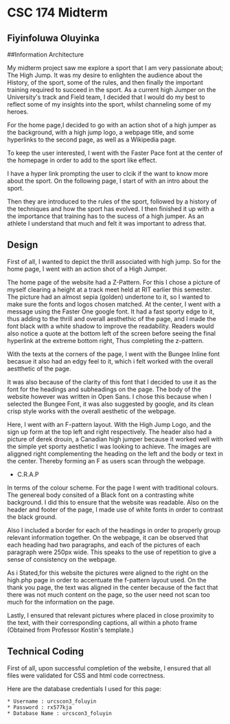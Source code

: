 # CSC 174 Midterm
## Fiyinfoluwa Oluyinka


##Information Architecture

My midterm project saw me explore a sport that I am very passionate about; The High Jump. It was my desire to enlighten the audience about the History, of the sport, some of the rules, and then finally the important training required to succeed in the sport. As a current high Jumper on the University's track and Field team, I decided that I would do my best to reflect some of my insights into the sport, whilst channeling some of my heroes.

For the home page,I decided to go with an action shot of a high jumper as the background, with a high jump logo, a webpage title, and some hyperlinks to the second page, as well as a Wikipedia page.

To keep the user interested, I went with the Faster Pace font at the center of the homepage in order to add to the sport like effect.

I have a hyper link prompting the user to clcik if the want to know more about the sport. On the  following page, I start of with an intro about the sport.

Then they are introduced to the rules of the sport, followed by a history of the techniques and how the sport has evolved. I then finished it up with a the importance that training has to the sucess of a high jumper. As an athlete I understand that much and felt it was important to adress that.


## Design

First of all, I wanted to depict the thrill associated with high jump. So for the home page, I went with an action shot of a High Jumper. 

The home page of the website had a Z-Pattern. For this I chose a picture of myself clearing a height at a track meet held at RIT earlier this semester. The picture had an almost sepia (golden) undertone to it, so I wanted to make sure the fonts and logos chosen matched. At the center, I went with a  message using the Faster One google font. It had a fast sporty edge to it, thus adding to the thrill and overall aesthethic of the page, and I made the font black with a white shadow to improve the readability. Readers would also notice a quote at the bottom left of the screen before seeing the  final hyperlink at the extreme bottom right, Thus completing the z-pattern.

With the texts at the corners of the page, I went with the Bungee Inline font becasue it also had an edgy feel to it, which i felt worked with the overall aestthetic of the page.

It was also because of the clarity of this font that I decided to use it as the font for the headings and subheadings on the page. The body of the website however was written in Open Sans. I chose this because when I selected the Bungee Font, it was also suggested by google, and its clean crisp style works with the overall aesthetic of the webpage.

Here, I went with an F-pattern layout. With the High Jump Logo, and the sign up form at the top left and right respectively. The header also had a picture of derek drouin, a Canadian high jumper because it worked well with the simple yet sporty aesthetic I was looking to achieve. The images are aliggned right complementing the heading on the left and the body or text in the center. Thereby forming an F as users scan through the webpage.

* C.R.A.P

In terms of the colour scheme. For the page I went with traditional colours. The genereal body consited of a Black font on a contrasting white background. I did this to ensure that the website was readable. Also on the header and footer of the page, I made use of white fonts in order to contrast the black ground. 

Also I included a border for each of the headings in order to properly group relevant information together. On the webpage, it can be observed that each heading had two paragraphs, and each of the pictures of each paragraph were 250px wide. This speaks to the use of repetition to give a sense of consistency on the webpage. 

As i Stated,for this website the pictures were aligned to the right on the high.php page in order to accentuate the f-pattern layout used. On the thank you page, the text was aligned in the center because of the fact that there was not much  content on the page, so the user need not scan too much for the information on the page.

Lastly, I ensured that relevant pictures where placed in close proximity to the text, with their corresponding captions, all within a photo frame (Obtained from Professor Kostin's template.)


## Technical Coding
First of all, upon successful completion of the website, I ensured that all files were validated for CSS and html code correctness. 

Here are the database credentials I used for this page:

	* Username : urcscon3_foluyin
	* Password : rx577kja
	* Database Name : urcscon3_foluyin



